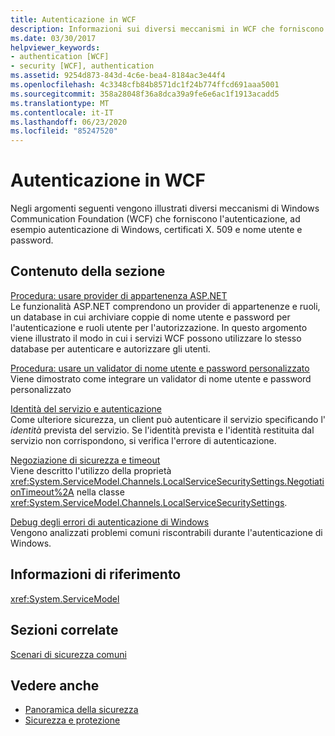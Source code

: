 ```yaml
---
title: Autenticazione in WCF
description: Informazioni sui diversi meccanismi in WCF che forniscono l'autenticazione, ad esempio l'autenticazione di Windows, i certificati X. 509 e il nome utente e la password.
ms.date: 03/30/2017
helpviewer_keywords:
- authentication [WCF]
- security [WCF], authentication
ms.assetid: 9254d873-843d-4c6e-bea4-8184ac3e44f4
ms.openlocfilehash: 4c3348cfb84b8571dc1f24b774ffcd691aaa5001
ms.sourcegitcommit: 358a28048f36a8dca39a9fe6e6ac1f1913acadd5
ms.translationtype: MT
ms.contentlocale: it-IT
ms.lasthandoff: 06/23/2020
ms.locfileid: "85247520"
---
```

# <a name="authentication-in-wcf"></a>Autenticazione in WCF
Negli argomenti seguenti vengono illustrati diversi meccanismi di Windows Communication Foundation (WCF) che forniscono l'autenticazione, ad esempio autenticazione di Windows, certificati X. 509 e nome utente e password.  
  
## <a name="in-this-section"></a>Contenuto della sezione  
 [Procedura: usare provider di appartenenza ASP.NET](how-to-use-the-aspnet-membership-provider.md)  
 Le funzionalità ASP.NET comprendono un provider di appartenenze e ruoli, un database in cui archiviare coppie di nome utente e password per l'autenticazione e ruoli utente per l'autorizzazione. In questo argomento viene illustrato il modo in cui i servizi WCF possono utilizzare lo stesso database per autenticare e autorizzare gli utenti.  
  
 [Procedura: usare un validator di nome utente e password personalizzato](how-to-use-a-custom-user-name-and-password-validator.md)  
 Viene dimostrato come integrare un validator di nome utente e password personalizzato  
  
 [Identità del servizio e autenticazione](service-identity-and-authentication.md)  
 Come ulteriore sicurezza, un client può autenticare il servizio specificando l' *identità* prevista del servizio. Se l'identità prevista e l'identità restituita dal servizio non corrispondono, si verifica l'errore di autenticazione.  
  
 [Negoziazione di sicurezza e timeout](security-negotiation-and-timeouts.md)  
 Viene descritto l'utilizzo della proprietà <xref:System.ServiceModel.Channels.LocalServiceSecuritySettings.NegotiationTimeout%2A> nella classe <xref:System.ServiceModel.Channels.LocalServiceSecuritySettings>.  
  
 [Debug degli errori di autenticazione di Windows](debugging-windows-authentication-errors.md)  
 Vengono analizzati problemi comuni riscontrabili durante l'autenticazione di Windows.  
  
## <a name="reference"></a>Informazioni di riferimento  
 <xref:System.ServiceModel>  
  
## <a name="related-sections"></a>Sezioni correlate  
 [Scenari di sicurezza comuni](common-security-scenarios.md)  
  
## <a name="see-also"></a>Vedere anche

- [Panoramica della sicurezza](security-overview.md)
- [Sicurezza e protezione](https://docs.microsoft.com/previous-versions/appfabric/ee677202(v=azure.10))
